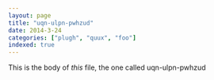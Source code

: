 ```yaml
---
layout: page
title: "uqn-ulpn-pwhzud"
date: 2014-3-24
categories: ["plugh", "quux", "foo"]
indexed: true
---
```

This is the body of _this_ file, the one called uqn-ulpn-pwhzud
